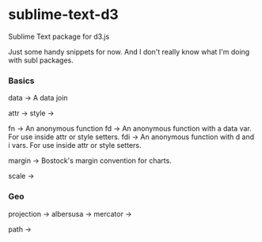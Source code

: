 sublime-text-d3
===============

Sublime Text package for d3.js

Just some handy snippets for now. And I don't really know what I'm doing with subl packages.

### Basics

data -> A data join

attr -> 
style ->

fn -> An anonymous function
fd -> An anonymous function with a data var. For use inside attr or style setters.
fdi -> An anonymous function with d and i vars. For use inside attr or style setters.

margin -> Bostock's margin convention for charts.

scale ->

### Geo

projection ->
albersusa ->
mercator ->

path ->

